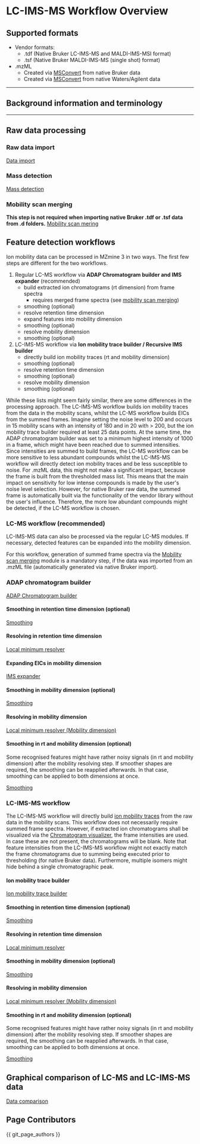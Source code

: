 # LC-IMS-MS Workflow Overview
## Supported formats

* Vendor formats:
  * .tdf (Native Bruker LC-IMS-MS and MALDI-IMS-MSI format)
  * .tsf (Native Bruker MALDI-IMS-MS (single shot) format)
* .mzML
  * Created via [MSConvert](https://proteowizard.sourceforge.io/download.html) from native Bruker
        data
  * Created via [MSConvert](https://proteowizard.sourceforge.io/download.html) from native Waters/Agilent
      data


***

## Background information and terminology

***

## Raw data processing

### Raw data import

[Data import](data-import.md#LC-IMS-MS-data)

### Mass detection

[Mass detection](mass-detection.md#LC-IMS-MS-data)

### Mobility scan merging

**This step is not required when importing native Bruker .tdf or .tsf data from .d folders.**
[Mobility scan mering](mobility-scan-merging.md)

## Feature detection workflows

Ion mobility data can be processed in MZmine 3 in two ways. The first few steps are different for
the two workflows.

1. Regular LC-MS workflow via **ADAP Chromatogram builder and IMS expander** (recommended)
    - build extracted ion chromatograms (rt dimension) from frame spectra
        - requires merged frame spectra (see [mobility scan merging](#Mobility-scan-merging))
    - smoothing (optional)
    - resolve retention time dimension
    - expand features into mobility dimension
    - smoothing (optional)
    - resolve mobility dimension
    - smoothing (optional)
2. LC-IMS-MS workflow via **Ion mobility trace builder / Recursive IMS builder**
    - directly build ion mobility traces (rt and mobility dimension)
    - smoothing (optional)
    - resolve retention time dimension
    - smoothing (optional)
    - resolve mobility dimension
    - smoothing (optional)

While these lists might seem fairly similar, there are some differences in the processing approach.
The LC-IMS-MS workflow builds ion mobility traces from the data in the mobility scans, whilst the
LC-MS workflow builds EICs from the summed frames. Imagine setting the noise level to 200 and occurs
in 15 mobility scans with an intensity of 180 and in 20 with > 200, but the ion mobility trace
builder required at least 25 data points. At the same time, the ADAP chromatogram builder was set to
a minimum highest intensity of 1000 in a frame, which might have been reached due to summed
intensities.  
Since intensities are summed to build frames, the LC-MS workflow can be more sensitive to less
abundant compounds whilst the LC-IMS-MS workflow will directly detect ion mobility traces and be
less susceptible to noise. For .mzML data, this might not make a significant impact, because the
frame is built from the thresholded mass list. This means that the main impact on sensitivity for
low intense compounds is made by the user's noise level selection. However, for native Bruker raw
data, the summed frame is automatically built via the functionality of the vendor library without
the user's influence. Therefore, the more low abundant compounds might be detected, if the LC-MS
workflow is chosen.

### LC-MS workflow (recommended)

LC-IMS-MS data can also be processed via the regular LC-MS modules. If necessary, detected features
can be expanded into the mobility dimension.

For this workflow, generation of summed frame spectra via
the [Mobility scan merging](#mobility-scan-merging) module is a mandatory step, if the data was
imported from an .mzML file (automatically generated via native Bruker import).

### ADAP chromatogram builder

[ADAP Chromatogram builder](adap-chromatogram-builder.md)

#### Smoothing in retention time dimension (optional)

[Smoothing](smoothing.md)

#### Resolving in retention time dimension

[Local minimum resolver](local-minimum-resolver.md)

#### Expanding EICs in mobility dimension

[IMS expander](ims-expander.md)

#### Smoothing  in mobility dimension (optional)

[Smoothing](smoothing.md#Mobility-dimension)

#### Resolving in mobility dimension

[Local minimum resolver (Mobility dimension)](local-minimum-resolver.md#ion-mobility-data)

#### Smoothing in rt and mobility dimension (optional)

Some recognised features might have rather noisy signals (in rt and mobility dimension) after the
mobility resolving step. If smoother shapes are required, the smoothing can be reapplied afterwards.
In that case, smoothing can be applied to both dimensions at once.

[Smoothing](smoothing.md)


### LC-IMS-MS workflow

The LC-IMS-MS workflow will directly build [ion mobility traces](#Ion-mobility-traces) from the raw
data in the mobility scans. This workflow does not necessarily require summed frame spectra.
However, if extracted ion chromatograms shall be visualized via
the [Chromatogram visualizer](../Raw-data-visualisation.md#Chromatogram-plot), the frame intensities
are used. In case these are not present, the chromatograms will be blank. Note that feature
intensities from the LC-IMS-MS workflow might not exactly match the frame chromatograms due to
summing being executed prior to thresholding (for native Bruker data). Furthermore, multiple isomers
might hide behind a single chromatographic peak.

#### Ion mobility trace builder

[Ion mobility trace builder](ion-mobility-trace-builder.md)

#### Smoothing in retention time dimension (optional)

[Smoothing](smoothing.md)

#### Resolving in retention time dimension

[Local minimum resolver](local-minimum-resolver.md)

#### Smoothing  in mobility dimension (optional)

[Smoothing](smoothing.md#Mobility-dimension)

#### Resolving in mobility dimension

[Local minimum resolver (Mobility dimension)](local-minimum-resolver.md#ion-mobility-data)

#### Smoothing in rt and mobility dimension (optional)

Some recognised features might have rather noisy signals (in rt and mobility dimension) after the
mobility resolving step. If smoother shapes are required, the smoothing can be reapplied afterwards.
In that case, smoothing can be applied to both dimensions at once.

[Smoothing](smoothing.md)

## Graphical comparison of LC-MS and LC-IMS-MS data

[Data comparison](lc-ms-and-lc-ims-ms-data-comparison.md)

## Page Contributors

{{ git_page_authors }}
